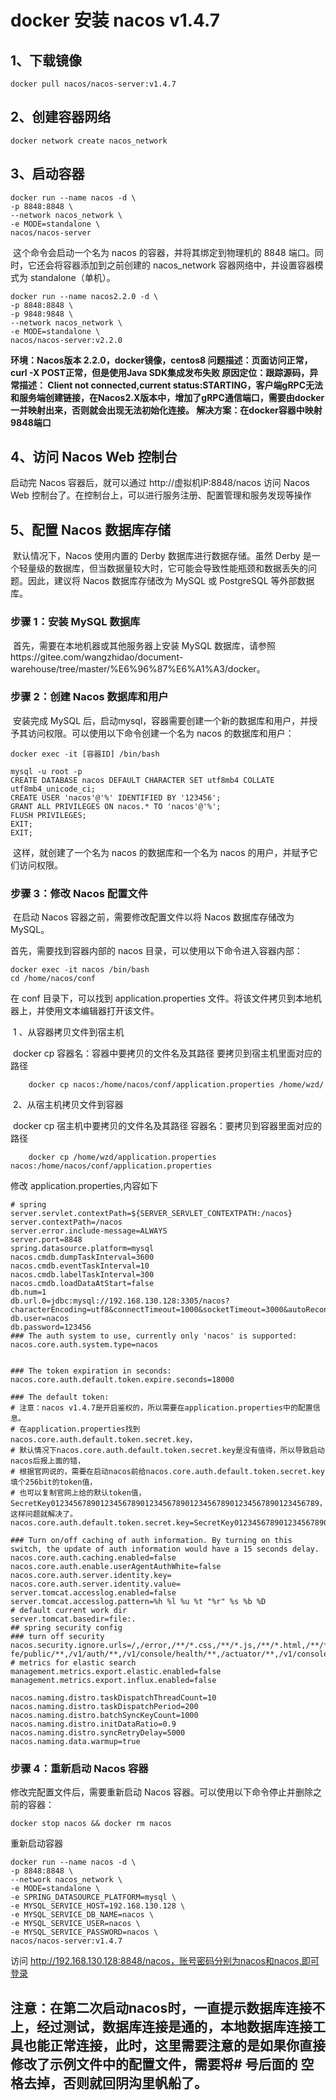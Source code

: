 # docker 安装 nacos v1.4.7

## 1、下载镜像

```shell
docker pull nacos/nacos-server:v1.4.7
```



## 2、创建容器网络

```shell
docker network create nacos_network
```

## 3、启动容器

```shell
docker run --name nacos -d \
-p 8848:8848 \
--network nacos_network \
-e MODE=standalone \
nacos/nacos-server
```

​	这个命令会启动一个名为 nacos 的容器，并将其绑定到物理机的 8848 端口。同时，它还会将容器添加到之前创建的 nacos_network 容器网络中，并设置容器模式为 standalone（单机）。

```shell
docker run --name nacos2.2.0 -d \
-p 8848:8848 \
-p 9848:9848 \
--network nacos_network \
-e MODE=standalone \
nacos/nacos-server:v2.2.0
```

**环境：Nacos版本 2.2.0，docker镜像，centos8
问题描述：页面访问正常，curl -X POST正常，但是使用Java SDK集成发布失败
原因定位：跟踪源码，异常描述： Client not connected,current status:STARTING，客户端gRPC无法和服务端创建链接，在Nacos2.X版本中，增加了gRPC通信端口，需要由docker一并映射出来，否则就会出现无法初始化连接。
解决方案：在docker容器中映射9848端口**

## 4、访问 Nacos Web 控制台

启动完 Nacos 容器后，就可以通过 http://虚拟机IP:8848/nacos 访问 Nacos Web 控制台了。在控制台上，可以进行服务注册、配置管理和服务发现等操作

## 5、配置 Nacos 数据库存储

​	默认情况下，Nacos 使用内置的 Derby 数据库进行数据存储。虽然 Derby 是一个轻量级的数据库，但当数据量较大时，它可能会导致性能瓶颈和数据丢失的问题。因此，建议将 Nacos 数据库存储改为 MySQL 或 PostgreSQL 等外部数据库。

### 	步骤 1：安装 MySQL 数据库

​	首先，需要在本地机器或其他服务器上安装 MySQL 数据库，请参照https://gitee.com/wangzhidao/document-warehouse/tree/master/%E6%96%87%E6%A1%A3/docker。

### 	步骤 2：创建 Nacos 数据库和用户

​	安装完成 MySQL 后，启动mysql，容器需要创建一个新的数据库和用户，并授予其访问权限。可以使用以下命令创建一个名为 nacos 的数据库和用户：

```shell
docker exec -it [容器ID] /bin/bash
```

```mysql
mysql -u root -p
CREATE DATABASE nacos DEFAULT CHARACTER SET utf8mb4 COLLATE utf8mb4_unicode_ci;
CREATE USER 'nacos'@'%' IDENTIFIED BY '123456';
GRANT ALL PRIVILEGES ON nacos.* TO 'nacos'@'%';
FLUSH PRIVILEGES;
EXIT;
EXIT;
```

​	这样，就创建了一个名为 nacos 的数据库和一个名为 nacos 的用户，并赋予它们访问权限。

### 	步骤 3：修改 Nacos 配置文件

​	在启动 Nacos 容器之前，需要修改配置文件以将 Nacos 数据库存储改为 MySQL。

首先，需要找到容器内部的 nacos 目录，可以使用以下命令进入容器内部：

```shell
docker exec -it nacos /bin/bash
cd /home/nacos/conf
```

在 conf 目录下，可以找到 application.properties 文件。将该文件拷贝到本地机器上，并使用文本编辑器打开该文件。

​	1 、从容器拷贝文件到宿主机

​		docker cp 容器名：容器中要拷贝的文件名及其路径 要拷贝到宿主机里面对应的路径

```shell
	docker cp nacos:/home/nacos/conf/application.properties /home/wzd/
```

​	2、从宿主机拷贝文件到容器

​		docker cp 宿主机中要拷贝的文件名及其路径 容器名：要拷贝到容器里面对应的路径

```shell
	docker cp /home/wzd/application.properties nacos:/home/nacos/conf/application.properties 
```

修改 application.properties,内容如下

```properties
# spring
server.servlet.contextPath=${SERVER_SERVLET_CONTEXTPATH:/nacos}
server.contextPath=/nacos
server.error.include-message=ALWAYS
server.port=8848
spring.datasource.platform=mysql
nacos.cmdb.dumpTaskInterval=3600
nacos.cmdb.eventTaskInterval=10
nacos.cmdb.labelTaskInterval=300
nacos.cmdb.loadDataAtStart=false
db.num=1
db.url.0=jdbc:mysql://192.168.130.128:3305/nacos?characterEncoding=utf8&connectTimeout=1000&socketTimeout=3000&autoReconnect=true&useSSL=false&allowPublicKeyRetrieval=true
db.user=nacos
db.password=123456
### The auth system to use, currently only 'nacos' is supported:
nacos.core.auth.system.type=nacos


### The token expiration in seconds:
nacos.core.auth.default.token.expire.seconds=18000

### The default token:
# 注意：nacos v1.4.7是开启鉴权的，所以需要在application.properties中的配置信息。
# 在application.properties找到nacos.core.auth.default.token.secret.key，
# 默认情况下nacos.core.auth.default.token.secret.key是没有值得，所以导致启动nacos后报上面的错，
# 根据官网说的，需要在启动nacos前给nacos.core.auth.default.token.secret.key填个256bit的token值，
# 也可以复制官网上给的默认token值，SecretKey012345678901234567890123456789012345678901234567890123456789，这样问题就解决了。
nacos.core.auth.default.token.secret.key=SecretKey012345678901234567890123456789012345678901234567890123456789

### Turn on/off caching of auth information. By turning on this switch, the update of auth information would have a 15 seconds delay.
nacos.core.auth.caching.enabled=false
nacos.core.auth.enable.userAgentAuthWhite=false
nacos.core.auth.server.identity.key=
nacos.core.auth.server.identity.value=
server.tomcat.accesslog.enabled=false
server.tomcat.accesslog.pattern=%h %l %u %t "%r" %s %b %D
# default current work dir
server.tomcat.basedir=file:.
## spring security config
### turn off security
nacos.security.ignore.urls=/,/error,/**/*.css,/**/*.js,/**/*.html,/**/*.map,/**/*.svg,/**/*.png,/**/*.ico,/console-fe/public/**,/v1/auth/**,/v1/console/health/**,/actuator/**,/v1/console/server/**
# metrics for elastic search
management.metrics.export.elastic.enabled=false
management.metrics.export.influx.enabled=false

nacos.naming.distro.taskDispatchThreadCount=10
nacos.naming.distro.taskDispatchPeriod=200
nacos.naming.distro.batchSyncKeyCount=1000
nacos.naming.distro.initDataRatio=0.9
nacos.naming.distro.syncRetryDelay=5000
nacos.naming.data.warmup=true
```

### 步骤 4：重新启动 Nacos 容器

修改完配置文件后，需要重新启动 Nacos 容器。可以使用以下命令停止并删除之前的容器：

```shell
docker stop nacos && docker rm nacos
```

重新启动容器

```shell
docker run --name nacos -d \
-p 8848:8848 \
--network nacos_network \
-e MODE=standalone \
-e SPRING_DATASOURCE_PLATFORM=mysql \
-e MYSQL_SERVICE_HOST=192.168.130.128 \
-e MYSQL_SERVICE_DB_NAME=nacos \
-e MYSQL_SERVICE_USER=nacos \
-e MYSQL_SERVICE_PASSWORD=nacos \
nacos/nacos-server:v1.4.7
```

访问 http://192.168.130.128:8848/nacos，账号密码分别为nacos和nacos,即可登录

## 注意：在第二次启动nacos时，一直提示数据库连接不上，经过测试，数据库连接是通的，本地数据库连接工具也能正常连接，此时，这里需要注意的是如果你直接修改了示例文件中的配置文件，需要将# 号后面的 空格去掉，否则就回阴沟里帆船了。
